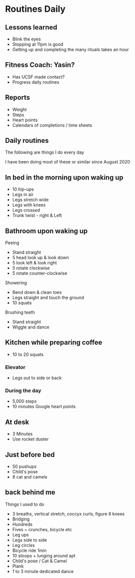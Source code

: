 # Routines Daily

## Lessons learned

* Blink the eyes
* Stopping at 11pm is good
* Getting up and completing the many rituals takes an hour


## Fitness Coach: Yasin?

* Has UCSF made contact?
* Progress daily routines

## Reports

* Weight
* Steps
* Heart points
* Calendars of completions / time sheets


## Daily routines

The following are things I do every day

I have been doing most of these or similar since August 2020

## In bed in the morning upon waking up

* 10 hip-ups
* Legs in air
* Legs stretch wide
* Legs with knees
* Legs crossed
* Trunk twist - right & Left

## Bathroom upon waking up

Peeing
* Stand straight
* 5 head look up & look down
* 5 look left & look right
* 5 rotate clockwise
* 5 rotate counter-clockwise

Showering
* Bend down & clean toes
* Legs straight and touch the ground
* 10 squats

Brushing teeth
* Stand straight
* Wiggle and dance

## Kitchen while preparing coffee

* 10 to 20 squats

### Elevator

* Legs out to side or back

### During the day

* 5,000 steps
* 10 minutes Google heart points

## At desk

* 3 Minutes
* Use rocket duster

## Just before bed

* 50 pushups
* Child's pose
* 8 cat and camels


## back behind me

Things I used to do

* 3 breaths, vertical stretch, coccyx curls, figure 8 knees
* Bridging
* Hundreds
* Fives ~ crunches, bicycle etc
* Leg ups
* Legs side to side
* Leg circles
* Bicycle ride 1min
* 10 stoops + lunging around apt
* Child's pose / Cat & Camel
* Plank
* 1 to 3 minute dedicated dance
